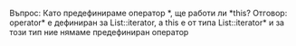 Въпрос: Като предефинираме оператор \*, ще работи ли \*this?
Отговор: operator\* е дефиниран за List::iterator, а this е от типа List::iterator\* и за този тип ние нямаме предефиниран оператор
